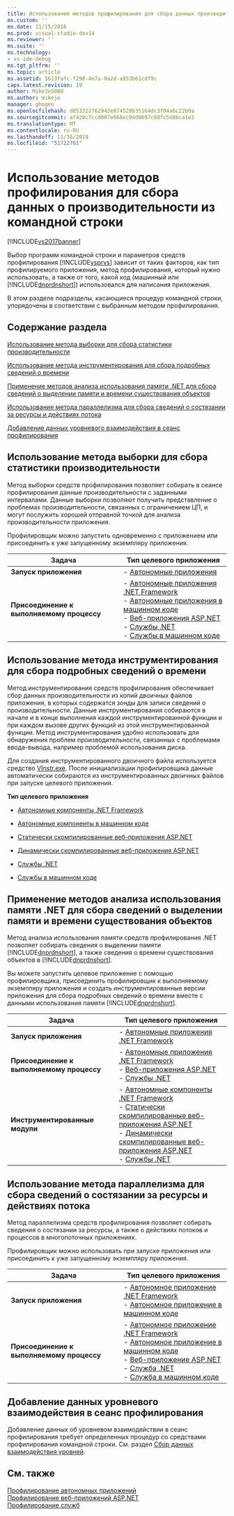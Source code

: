 ```yaml
---
title: Использование методов профилирования для сбора данных производительности из командной строки | Документы Майкрософт
ms.custom: ''
ms.date: 11/15/2016
ms.prod: visual-studio-dev14
ms.reviewer: ''
ms.suite: ''
ms.technology:
- vs-ide-debug
ms.tgt_pltfrm: ''
ms.topic: article
ms.assetid: 5613fafc-f298-4e7a-9a2d-a853b61cdf9c
caps.latest.revision: 19
author: MikeJo5000
ms.author: mikejo
manager: ghogen
ms.openlocfilehash: d853322762942e874528b35164dc3f04a6c22b0a
ms.sourcegitcommit: af428c7ccd007e668ec0dd8697c88fc5d8bca1e2
ms.translationtype: MT
ms.contentlocale: ru-RU
ms.lasthandoff: 11/16/2018
ms.locfileid: "51722761"
---
```

# <a name="using-profiling-methods-to-collect-performance-data-from-the-command-line"></a>Использование методов профилирования для сбора данных о производительности из командной строки
[!INCLUDE[vs2017banner](../includes/vs2017banner.md)]

Выбор программ командной строки и параметров средств профилирования [!INCLUDE[vsprvs](../includes/vsprvs-md.md)] зависит от таких факторов, как тип профилируемого приложения, метод профилирования, который нужно использовать, а также от того, какой код (машинный или [!INCLUDE[dnprdnshort](../includes/dnprdnshort-md.md)]) использовался для написания приложения.  
  
 В этом разделе подразделы, касающиеся процедур командной строки, упорядочены в соответствии с выбранным методом профилирования.  
  
## <a name="in-this-topic"></a>Содержание раздела  
 [Использование метода выборки для сбора статистики производительности](#BKMK_Using_the_sampling_method_to_collect_performance_statistics)  
  
 [Использование метода инструментирования для сбора подробных сведений о времени](#BKMK_Using_the_instrumentation_method_to_collect_detailed_timing_data)  
  
 [Применение методов анализа использования памяти .NET для сбора сведений о выделении памяти и времени существования объектов](#BKMK_Using__NET_memory_methods_to_collect_memory_allocation_and_object_lifetime_data)  
  
 [Использование метода параллелизма для сбора сведений о состязании за ресурсы и действиях потока](#BKMK_Using_the_concurrency_method_to_collect_resource_contention_and_thread_activity_data)  
  
 [Добавление данных уровневого взаимодействия в сеанс профилирования](#BKMK_Adding_tier_interaction_data_to_a_profiling_run)  
  
##  <a name="BKMK_Using_the_sampling_method_to_collect_performance_statistics"></a> Использование метода выборки для сбора статистики производительности  
 Метод выборки средств профилирования позволяет собирать в сеансе профилирования данные производительности с заданными интервалами. Данные выборки позволяют получить представление о проблемах производительности, связанных с ограничением ЦП, и могут послужить хорошей отправной точкой для анализа производительности приложения.  
  
 Профилировщик можно запустить одновременно с приложением или присоединить к уже запущенному экземпляру приложения.  
  
|Задача|Тип целевого приложения|  
|----------|-----------------------------|  
|**Запуск приложения**|-   [Автономные приложения](../profiling/how-to-launch-a-stand-alone-application-with-the-profiler-and-collect-application-statistics-by-using-the-command-line.md)|  
|**Присоединение к выполняемому процессу**|-   [Автономные приложения .NET Framework](../profiling/how-to-attach-the-profiler-to-a-dotnet-framework-stand-alone-application-and-collect-application-statistics-by-using-the-command-line.md)<br />-   [Автономные приложения в машинном коде](../profiling/how-to-attach-the-profiler-to-a-native-stand-alone-application-and-collect-application-statistics-by-using-the-command-line.md)<br />-   [Веб-приложения ASP.NET](../profiling/how-to-attach-the-profiler-to-an-aspnet-web-application-to-collect-application-statistics-by-using-the-command-line.md)<br />-   [Службы .NET](../profiling/how-to-attach-the-profiler-to-a-dotnet-service-to-collect-application-statistics-by-using-the-command-line.md)<br />-   [Службы в машинном коде](../profiling/how-to-attach-the-profiler-to-a-native-service-to-collect-application-statistics-by-using-the-command-line.md)|  
  
##  <a name="BKMK_Using_the_instrumentation_method_to_collect_detailed_timing_data"></a> Использование метода инструментирования для сбора подробных сведений о времени  
 Метод инструментирования средств профилирования обеспечивает сбор данных производительности из копий двоичных файлов приложения, в которых содержатся зонды для записи сведений о производительности. Данные инструментирования собираются в начале и в конце выполнения каждой инструментированной функции и при каждом вызове других функций из этой инструментированной функции. Метод инструментирования удобно использовать для обнаружения проблем производительности, связанных с проблемами ввода-вывода, например проблемой использования диска.  
  
 Для создания инструментированного двоичного файла используется средство [VInstr.exe](../profiling/vsinstr.md). После инициализации профилировщика данные автоматически собираются из инструментированных двоичных файлов при запуске целевого приложения.  
  
 **Тип целевого приложения**  
  
-   [Автономные компоненты .NET Framework](../profiling/how-to-instrument-a-stand-alone-dotnet-framework-component-and-collect-timing-data-with-the-profiler-from-the-command-line.md)  
  
-   [Автономные компоненты в машинном коде](../profiling/how-to-instrument-a-native-stand-alone-component-and-collect-timing-data-with-the-profiler-from-the-command-line.md)  
  
-   [Статически скомпилированные веб-приложения ASP.NET](../profiling/how-to-instrument-a-statically-compiled-aspnet-web-application-and-collect-detailed-timing-data-with-the-profiler-by-using-the-command-line.md)  
  
-   [Динамически скомпилированные веб-приложения ASP.NET](../profiling/how-to-instrument-a-dynamically-compiled-aspnet-web-application-and-collect-detailed-timing-data-with-the-profiler-by-using-the-command-line.md)  
  
-   [Службы .NET](../profiling/how-to-instrument-a-dotnet-service-and-collect-detailed-timing-data-by-using-the-profiler-command-line.md)  
  
-   [Службы в машинном коде](../profiling/how-to-instrument-a-native-service-and-collect-detailed-timing-data-by-using-the-profiler-command-line.md)  
  
##  <a name="BKMK_Using__NET_memory_methods_to_collect_memory_allocation_and_object_lifetime_data"></a> Применение методов анализа использования памяти .NET для сбора сведений о выделении памяти и времени существования объектов  
 Метод анализа использования памяти средств профилирования .NET позволяет собирать сведения о выделении памяти [!INCLUDE[dnprdnshort](../includes/dnprdnshort-md.md)], а также сведения о времени существования объектов в [!INCLUDE[dnprdnshort](../includes/dnprdnshort-md.md)].  
  
 Вы можете запустить целевое приложение с помощью профилировщика, присоединить профилировщик к выполняемому экземпляру приложения и создать инструментированные версии приложения для сбора подробных сведений о времени вместе с данными использования памяти [!INCLUDE[dnprdnshort](../includes/dnprdnshort-md.md)].  
  
|Задача|Тип целевого приложения|  
|----------|-----------------------------|  
|**Запуск приложения**|-   [Автономные приложения .NET Framework](../profiling/how-to-launch-a-stand-alone-dotnet-framework-application-with-the-profiler-to-collect-memory-data-by-using-the-command-line.md)|  
|**Присоединение к выполняемому процессу**|-   [Автономные приложения .NET Framework](../profiling/how-to-attach-the-profiler-to-a-dotnet-framework-stand-alone-application-to-collect-memory-data-by-using-the-command-line.md)<br />-   [Веб-приложения ASP.NET](../profiling/how-to-attach-the-profiler-to-an-aspnet-web-application-to-collect-memory-data-by-using-the-command-line.md)<br />-   [Службы .NET](../profiling/how-to-attach-the-profiler-to-a-dotnet-service-to-collect-memory-data-by-using-the-command-line.md)|  
|**Инструментированные модули**|-   [Автономные компоненты .NET Framework](../profiling/how-to-instrument-a-stand-alone-dotnet-framework-component-and-collect-memory-data-with-the-profiler-by-using-the-command-line.md)<br />-   [Статически скомпилированные веб-приложения ASP.NET](../profiling/how-to-instrument-a-statically-compiled-aspnet-web-application-and-collect-memory-data-by-using-the-profiler-command-line.md)<br />-   [Динамически скомпилированные веб-приложения ASP.NET](../profiling/how-to-instrument-a-dynamically-compiled-aspnet-web-application-and-collect-memory-data-by-using-the-profiler-command-line.md)<br />-   [Службы .NET](../profiling/how-to-instrument-a-dotnet-framework-service-and-collect-memory-data-by-using-the-profiler-command-line.md)|  
  
##  <a name="BKMK_Using_the_concurrency_method_to_collect_resource_contention_and_thread_activity_data"></a> Использование метода параллелизма для сбора сведений о состязании за ресурсы и действиях потока  
 Метод параллелизма средств профилирования позволяет собирать сведения о состязании за ресурсы, а также о действиях потоков и процессов в многопоточных приложениях.  
  
 Профилировщик можно использовать при запуске приложения или присоединить к уже запущенному экземпляру приложения.  
  
|Задача|Тип целевого приложения|  
|----------|-----------------------------|  
|**Запуск приложения**|-   [Автономное приложение .NET Framework](../profiling/how-to-launch-a-stand-alone-dotnet-framework-application-with-the-profiler-to-collect-concurrency-data-by-using-the-command-line.md)<br />-   [Автономное приложение в машинном коде](../profiling/how-to-launch-a-stand-alone-native-application-with-the-profiler-to-collect-concurrency-data-by-using-the-command-line.md)|  
|**Присоединение к выполняемому процессу**|-   [Автономное приложение .NET Framework](../profiling/how-to-attach-the-profiler-to-a-dotnet-framework-stand-alone-application-to-collect-concurrency-data-by-using-the-command-line.md)<br />-   [Автономное приложение в машинном коде](../profiling/how-to-attach-the-profiler-to-a-native-stand-alone-application-and-collect-concurrency-data-by-using-the-command-line.md)<br />-   [Веб-приложение ASP.NET](../profiling/how-to-attach-the-profiler-to-an-aspnet-web-application-to-collect-concurrency-data-by-using-the-command-line.md)<br />-   [Служба .NET](../profiling/how-to-attach-the-profiler-to-a-dotnet-service-to-collect-concurrency-data-by-using-the-command-line.md)<br />-   [Служба в машинном коде](../profiling/how-to-attach-the-profiler-to-a-native-service-to-collect-concurrency-data-by-using-the-command-line.md)|  
  
##  <a name="BKMK_Adding_tier_interaction_data_to_a_profiling_run"></a> Добавление данных уровневого взаимодействия в сеанс профилирования  
 Добавление данных об уровневом взаимодействии в сеанс профилирования требует определенных процедур со средствами профилирования командной строки. См. раздел [Сбор данных взаимодействия уровней](../profiling/adding-tier-interaction-data-from-the-command-line.md).  
  
## <a name="see-also"></a>См. также  
 [Профилирование автономных приложений](../profiling/command-line-profiling-of-stand-alone-applications.md)   
 [Профилирование веб-приложений ASP.NET](../profiling/command-line-profiling-of-aspnet-web-applications.md)   
 [Профилирование служб](../profiling/command-line-profiling-of-services.md)



